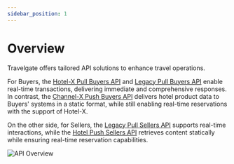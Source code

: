 ```yaml
---
sidebar_position: 1
---
```


# Overview

Travelgate offers tailored API solutions to enhance travel operations.

For Buyers, the [Hotel-X Pull Buyers API](for-buyers/hotel-x-pull-buyers-api/quickstart.mdx) and [Legacy Pull Buyers API](for-buyers/legacy-pull-buyers-api/overview.mdx) enable real-time transactions, delivering immediate and comprehensive responses. In contrast, the [Channel-X Push Buyers API](for-buyers/inventory-buyers/channel-x-push-buyers-api/quickstart.mdx) delivers hotel product data to Buyers' systems in a static format, while still enabling real-time reservations with the support of Hotel-X.

On the other side, for Sellers, the [Legacy Pull Sellers API](for-sellers/hotel-pull-sellers-api/overview) supports real-time interactions, while the [Hotel Push Sellers API](for-sellers/inventory-sellers/hotel-push-sellers-api/quickstart.mdx) retrieves content statically while ensuring real-time reservation capabilities.

![API Overview](https://storage.travelgate.com/docs/APIs_Overview.svg)
